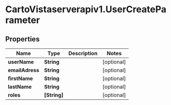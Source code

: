 # CartoVistaserverapiv1.UserCreateParameter

## Properties
Name | Type | Description | Notes
------------ | ------------- | ------------- | -------------
**userName** | **String** |  | [optional] 
**emailAdress** | **String** |  | [optional] 
**firstName** | **String** |  | [optional] 
**lastName** | **String** |  | [optional] 
**roles** | **[String]** |  | [optional] 


